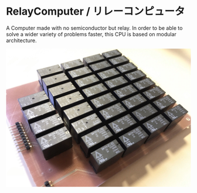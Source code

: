 # RelayComputer / リレーコンピュータ

A Computer made with no semiconductor but relay. In order to be able to solve a wider variety of problems faster, this CPU is based on modular architecture. 

![](RelayAdder.jpeg)
